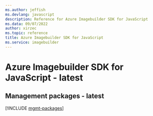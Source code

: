 ```yaml
---
ms.author: jeffish
ms.devlang: javascript
description: Reference for Azure Imagebuilder SDK for JavaScript
ms.data: 09/07/2022
author: xirzec
ms.topic: reference
title: Azure Imagebuilder SDK for JavaScript
ms.service: imagebuilder
---
```

# Azure Imagebuilder SDK for JavaScript - latest

## Management packages - latest
[!INCLUDE [mgmt-packages](imagebuilder-mgmt-index.md)]